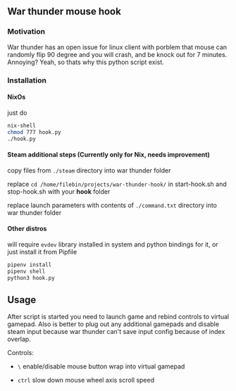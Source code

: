 ## War thunder mouse hook

### Motivation

War thunder has an open issue for linux client with porblem that mouse can randomly flip 90 degree and you will crash, and be knock out for 7 minutes. Annoying? Yeah, so thats why this python script exist.

### Installation

#### NixOs

just do 

```bash
nix-shell
chmod 777 hook.py
./hook.py
```

#### Steam additional steps (Currently only for Nix, needs improvement)

copy files from `./steam` directory into war thunder folder

replace `cd /home/filebin/projects/war-thunder-hook/` in start-hook.sh and stop-hook.sh with your __hook__ folder

replace launch parameters with contents of `./command.txt` directory into war thunder folder

#### Other distros

will require `evdev` library installed in system and python bindings for it, or just install it from Pipfile

```bash
pipenv install
pipenv shell
python3 hook.py
```



## Usage

After script is started you need to launch game and rebind controls to virtual gamepad. Also is better to plug out any additional gamepads and disable steam input because war thunder can't save input config because of index overlap.

Controls:

* `\` enable/disable mouse button wrap into virtual gamepad

* `ctrl` slow down mouse wheel axis scroll speed
